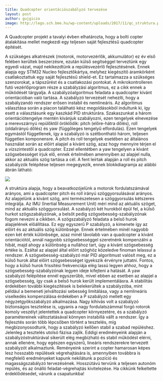 ```yaml
---
title: Quadcopter orientációszabályzó tervezése
layout: post
author: gujgicza
image: http://lego.sch.bme.hu/wp-content/uploads/2017/11/qc_struktura.png
---
```

A Quadcopter projekt a tavalyi évben elhatározta, hogy a bolti copter átalakítása mellet megkezdi egy teljesen saját fejlesztésű quadcopter építését. 

A szükséges alkatrészek (motorok, motorvezérlők, akkumulátor) ez év első felében kerültek beszerzésre, ezután külső segítséggel terveztünk egy egyedi vázat, majd nekikezdtünk a repülésvezérlő fejlesztésének. Ennek alapja egy STM32 Nucleo fejlesztőkártya, melyhez kiegészítő áramkörként csatlakoztattuk egy saját fejlesztésű shield-et. Ez tartalmazza a szükséges szenzorokat, a tápszűrést és a csatlakozási pontokat. A mikrokontrolleren futó vezérlőprogram része a szabályzási algoritmus, ez a cikk ennek a működését tárgyalja.
A szabályzóalgoritmus feladata a quadcopter kívánt orientációban való tartása. A szabályzó tervezését nehezíti, hogy a szabályzandó rendszer erősen instabil és nemlineáris. Az algoritmus választása során a piacon található kész megoldásokból indultunk ki, így esett a választásunk egy kaszkád PID struktúrára. Szakaszunkat a három orientációtengelye mentén kívánjuk szabályozni,  ezen tengelyek elnevezése a merevszárnyú repülőktől öröklődik: pitch (előre-hátra dőlés), roll (oldalirányú dőlés) és yaw (függőleges tengelyű elfordulás). Ezen tengelyek egymástól függetlenek, így a szabályzó is szétbontható három, teljesen független komponensre. A pitch és roll tengelyek esetében az általános használat során az előírt alapjel a kívánt szög, azaz hogy mennyire térjen el a vízszintestől a quadcopter. Ezzel ellentétben a yaw tengelyen a kívánt szögsebességet írjuk elő, ennek értelmében amennyiben az alapjel nulla, akkor az aktuális szög tartása a cél. 
A fent leírtak alapján a roll és pitch szabályzók felépítése teljesen megegyezik, ennek blokkdiagramja az alábbi ábrán látható:

![](http://lego.sch.bme.hu/wp-content/uploads/2017/11/qc_struktura.png)

A struktúra alapja, hogy a beavatkozójelünk a motorok fordulatszámával arányos, ami a quadcopter pitch és roll irányú szöggyorsulásával arányos. Az alapjelünk a kívánt szög, ami természetesen a szöggyorsulás kétszeres integrálja. Az IMU (Inertial Measurement Unit) méri mind az aktuális szöget, mind az aktuális szöggyorsulást. A szabályzó két hurokból épül fel, a külső hurkot szögszabályzónak, a belsőt pedig szögsebesség-szabályzónak fogom nevezni a cikkben. A szögszabályzó feladata a belső hurok alapjelének előállítása. Ez egy egyszerű P szabályzó, a kimenete így az előírt és az aktuális szög különbsége. Ennek értelmében minél nagyobb ezen két érték különbsége, azaz minél távolabb van a quadcopter a kívánt orientációtól, annál nagyobb szögsebességgel szeretnénk kompenzálni a hibát, majd ahogy a különbség a nullához tart, úgy a kívánt szögsebesség értéke is. Ezáltal az alapjel által előírt szöghöz közeledve finoman lelassul a rendszer. A szögsebesség-szabályzó már PID algoritmust valósít meg, ez  a külső hurok által előírt szögsebességet igyekszik érvényre juttatni. Fontos, hogy a külső hurok frissítési frekvenciája elég lassú legyen ahhoz, hogy a szögsebesség-szabályzónak legyen ideje kifejteni a hatását.
A yaw szabályzó felépítése ennél egyszerűbb, mivel ebben az esetben az alapjel a szögsebesség, így csak a belső hurok került implementálásra.
A stabilitás érdekében további kiegészítések is belekerültek a szabályzóba, mint például a bemeneti jelváltozási sebesség limitálása, vagy a nemlineáris viselkedés kompenzálása érdekében a P szabályzó mellett egy négyzetgyökszabályzó alkalmazása.
Nagy kihívás volt a szabályzó biztonságos tesztelése is, ugyanis a nagy fordulatszámmal forgó rotorok komoly veszélyt jelentettek a quadcopter környezetére, és a szabályzó paramétereinek változtatásával könnyen instabillá vállt a rendszer. Így a fejlesztés során több lépcsőben történt a tesztelés, míg megbizonyosodtunk, hogy a szabályzó kellően stabil a szabad repüléshez. Jelenleg a tesztelés utolsó fázisa zajlik. Eddigi eredményeink alapján a szabályzóstruktúrával sikerült elég megbízható és stabil működést elérni, annak ellenére, hogy egészen egyszerű, lineáris rendszerekre tervezett szabályzót alkalmaztunk. Reményeink szerint a copter hamarosan képes lesz hosszabb repülések végrehajtására is, amennyiben továbbra is megfelelő eredményeket kapunk nekilátunk a pozíció és magasságszabályzó tervezésének. Hosszútávú tervünk a teljesen autonóm repülés, és az önálló feladat-végrehajtás kivitelezése. Ha cikkünk felkeltette érdeklődésedet, várunk a csapatunkba!
